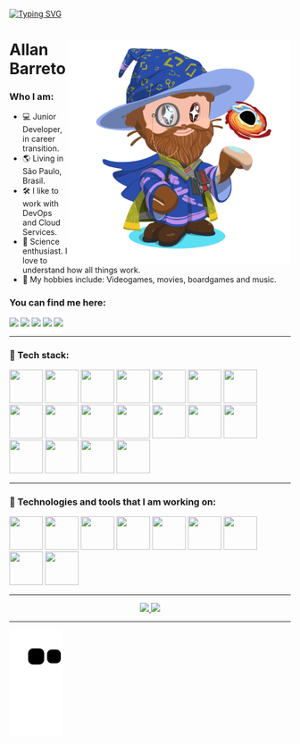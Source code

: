 <!--
**allan-barreto/allan-barreto** is a ✨ _special_ ✨ repository because its `README.md` (this file) appears on your GitHub profile.

Here are some ideas to get you started:

- 🔭 I’m currently working on ...
- 🌱 I’m currently learning ...
- 👯 I’m looking to collaborate on ...
- 🤔 I’m looking for help with ...
- 💬 Ask me about ...
- 📫 How to reach me: ...
- 😄 Pronouns: ...
- ⚡ Fun fact: ...
-->

<link rel="stylesheet" href="https://cdn.jsdelivr.net/gh/devicons/devicon@v2.15.1/devicon.min.css">

          

[![Typing SVG](https://readme-typing-svg.demolab.com/?lines=Hi+there!🖐️;Welcome+to+my+Github.✨;Nice+to+meet+you!😊)](https://git.io/typing-svg)


<div>
<img align="right" width="400" height="auto" src="/octocat.png">

 <h1 align="left">Allan Barreto</h1>

  <h3>Who I am:</h3>
  <ul>
  <li> 💻 Junior Developer, in career transition.
  <li> 🌎 Living in São Paulo, Brasil.
  <li> 🛠️ I like to work with DevOps and Cloud Services.
  <li> 🔭 Science enthusiast. I love to understand how all things work.
  <li> 🎲 My hobbies include: Videogames, movies, boardgames and music.
  </ul>
  
  <h3>You can find me here:</h3>
    
<a href = "allanbarreto89@gmail.com"><img src="https://img.shields.io/badge/Gmail-D14836?style=for-the-badge&logo=gmail&logoColor=white" target="_blank"></a>
  <a href="https://www.linkedin.com/in/allan--barreto/" target="_blank"><img src="https://img.shields.io/badge/-LinkedIn-%230077B5?style=for-the-badge&logo=linkedin&logoColor=white" target="_blank"></a>
  <a href="https://wa.me/5511988685804" target="_blank"><img src="https://img.shields.io/badge/WhatsApp-25D366?style=for-the-badge&logo=whatsapp&logoColor=white" target="_blank"></a>
  <a href="https://t.me/allanbarreto" target="_blank"><img src="https://img.shields.io/badge/Telegram-2CA5E0?style=for-the-badge&logo=telegram&logoColor=white" target="_blank"></a>
  <a href="https://www.instagram.com/__allanbarreto/" target="_blank"><img src="https://img.shields.io/badge/Instagram-E4405F?style=for-the-badge&logo=instagram&logoColor=white" target="_blank"></a>    
  
  </div>
  
---
  
<div> 
  <h3>🌳 Tech stack:</h3>
<img src="https://cdn.jsdelivr.net/gh/devicons/devicon/icons/vscode/vscode-original.svg"  width="60" height="60"/>
<img src="https://cdn.jsdelivr.net/gh/devicons/devicon/icons/amazonwebservices/amazonwebservices-original.svg"  width="60" height="60"/>
<img src="https://cdn.jsdelivr.net/gh/devicons/devicon/icons/googlecloud/googlecloud-original.svg"  width="60" height="60"/>
<img src="https://cdn.jsdelivr.net/gh/devicons/devicon/icons/azure/azure-original.svg"  width="60" height="60"/>
<img src="https://cdn.jsdelivr.net/gh/devicons/devicon/icons/terraform/terraform-original.svg" width="60" height="60" />
<img src="https://cdn.jsdelivr.net/gh/devicons/devicon/icons/kubernetes/kubernetes-plain.svg"  width="60" height="60"/>
<img src="https://cdn.jsdelivr.net/gh/devicons/devicon/icons/docker/docker-original.svg"  width="60" height="60"/>
<img src="https://cdn.jsdelivr.net/gh/devicons/devicon/icons/nginx/nginx-original.svg"  width="60" height="60"  />
<img src="https://cdn.jsdelivr.net/gh/devicons/devicon/icons/prometheus/prometheus-original.svg"  width="60" height="60"/>
<img src="https://cdn.jsdelivr.net/gh/devicons/devicon/icons/grafana/grafana-original.svg" width="60" height="60" />         
<img src="https://cdn.jsdelivr.net/gh/devicons/devicon/icons/html5/html5-original.svg"  width="60" height="60"/>
<img src="https://cdn.jsdelivr.net/gh/devicons/devicon/icons/css3/css3-original.svg"  width="60" height="60"/>
<img src="https://cdn.jsdelivr.net/gh/devicons/devicon/icons/javascript/javascript-plain.svg" width="60" height="60" />
<img src="https://cdn.jsdelivr.net/gh/devicons/devicon/icons/git/git-original.svg"  width="60" height="60"/>
<img src="https://cdn.jsdelivr.net/gh/devicons/devicon/icons/gitlab/gitlab-original.svg"  width="60" height="60"  />
<img src="https://cdn.jsdelivr.net/gh/devicons/devicon/icons/github/github-original.svg" width="60" height="60" />
<img src="https://cdn.jsdelivr.net/gh/devicons/devicon/icons/linux/linux-original.svg" width="60" height="60" />
<img src="https://cdn.jsdelivr.net/gh/devicons/devicon/icons/bash/bash-original.svg"  width="60" height="60" />

          
          
  </div>
  
---
  
  <div> 
    <h3>🌱 Technologies and tools that I am working on:</h3>
    
<img src="https://cdn.jsdelivr.net/gh/devicons/devicon/icons/mongodb/mongodb-original-wordmark.svg" width="60" height="60" />
<img src="https://cdn.jsdelivr.net/gh/devicons/devicon/icons/mysql/mysql-original-wordmark.svg" width="60" height="60" />
<img src="https://cdn.jsdelivr.net/gh/devicons/devicon/icons/redis/redis-original.svg"  width="60" height="60" />
<img src="https://cdn.jsdelivr.net/gh/devicons/devicon/icons/ansible/ansible-original.svg" width="60" height="60" />
<img src="https://cdn.jsdelivr.net/gh/devicons/devicon/icons/jenkins/jenkins-original.svg"  width="60" height="60"/> 
<img src="https://cdn.jsdelivr.net/gh/devicons/devicon/icons/nodejs/nodejs-original.svg"  width="60" height="60" />
<img src="https://cdn.jsdelivr.net/gh/devicons/devicon/icons/python/python-original.svg"  width="60" height="60"/>
<img src="https://cdn.jsdelivr.net/gh/devicons/devicon/icons/spring/spring-original.svg"  width="60" height="60"/>
<img src="https://cdn.jsdelivr.net/gh/devicons/devicon/icons/java/java-original.svg"  width="60" height="60"/>
     
          
  </div>
  
---

<div align="center">
<a href="https://github.com/allan-barreto">
<img height="180em" src="https://github-readme-stats-sigma-five.vercel.app/api?username=allan-barreto&show_icons=true&theme=chartreuse-dark&include_all_commits=true&count_private=true"/>
<img height="180em" src="https://github-readme-stats-sigma-five.vercel.app/api/top-langs/?username=allan-barreto&layout=compact&langs_count=7&theme=chartreuse-dark"/>
          
</div>

---

![Snake animation](https://github.com/allan-barreto/allan-barreto/blob/output/github-contribution-grid-snake.svg)
